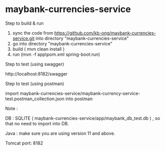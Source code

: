 # maybank-currencies-service

Step to build & run
1. sync the code from https://github.com/kb-ong/maybank-currencies-service.git into directory "maybank-currencies-service"
2. go into directory "maybank-currencies-service" 
3. build ( mvn clean install )
4. run (mvn -f app\pom.xml spring-boot:run)

Step to test (using swagger)

http://localhost:8182/swagger

Step to test (using postman)

import maybank-currencies-service/maybank-currency-service-test.postman_collection.json into postman

Note :

DB : SQLITE ( maybank-currencies-service/app/maybank_db_test.db ) , so that no need to import into DB.

Java : make sure you are using version 11 and above.

Tomcat port: 8182



